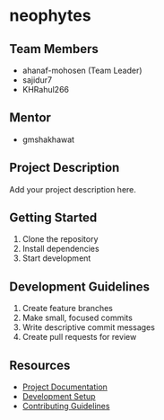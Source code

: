 # neophytes

## Team Members
- ahanaf-mohosen (Team Leader)
- sajidur7
- KHRahul266 

## Mentor
- gmshakhawat

## Project Description
Add your project description here.

## Getting Started
1. Clone the repository
2. Install dependencies
3. Start development

## Development Guidelines
1. Create feature branches
2. Make small, focused commits
3. Write descriptive commit messages
4. Create pull requests for review

## Resources
- [Project Documentation](docs/)
- [Development Setup](docs/setup.md)
- [Contributing Guidelines](CONTRIBUTING.md)
  
